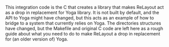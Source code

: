 
This integration code is the C that creates a library that makes ReLayout act
as a drop in replacement for Yoga library.
It is not built by default, and the API to Yoga might have changed, but this
acts as an example of how to bridge to a system that currently relies on Yoga.
The directories structures have changed, but the Makefile and original C code
are left here as a rough guide about what you need to do to make ReLayout a
drop in replacement for (an older version of) Yoga.
